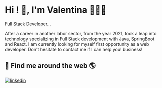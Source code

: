 # Hi <coders/>! 👋, I'm Valentina 👩🏼‍💻





Full Stack Developer...




After a career in another labor sector, from the
year 2021, took a leap into technology
specializing in Full Stack development with Java,
SpringBoot and React.
I am currently looking for myself
first opportunity as a web developer.
Don't hesitate to contact me if I can help you!
business!
## 🔗 Find me around the web 🌎
[![linkedin](https://img.shields.io/badge/linkedin-0A66C2?style=for-the-badge&logo=linkedin&logoColor=white)](https://www.linkedin.com/in/valentina-lv/)
